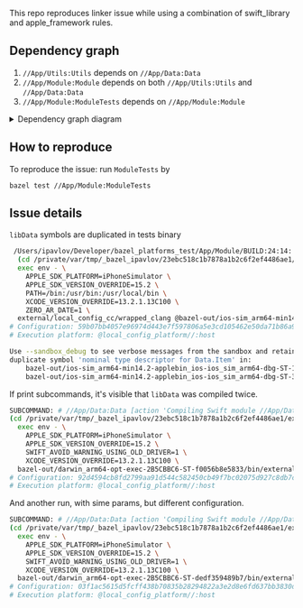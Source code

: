 This repo reproduces linker issue while using a combination of swift_library and apple_framework rules.

## Dependency graph
1. `//App/Utils:Utils` depends on `//App/Data:Data`
2. `//App/Module:Module` depends on both `//App/Utils:Utils` and `//App/Data:Data`
3. `//App/Module:ModuleTests` depends on `//App/Module:Module`

<details>
  <summary>Dependency graph diagram</summary>
  
![dependency_graph drawio](https://user-images.githubusercontent.com/6316558/194778343-618ad4e6-4af5-4d69-ba3e-30741e7bbd97.png)
</details>

## How to reproduce

To reproduce the issue: run `ModuleTests` by 
```
bazel test //App/Module:ModuleTests
```

## Issue details
`libData` symbols are duplicated in tests binary

``` bash 
 /Users/ipavlov/Developer/bazel_platforms_test/App/Module/BUILD:24:14: Linking App/Module/ModuleTests.__internal__.__test_bundle_bin failed: (Aborted): wrapped_clang failed: error executing command 
  (cd /private/var/tmp/_bazel_ipavlov/23ebc518c1b7878a1b2c6f2ef4486ae1/sandbox/darwin-sandbox/332/execroot/__main__ && \
  exec env - \
    APPLE_SDK_PLATFORM=iPhoneSimulator \
    APPLE_SDK_VERSION_OVERRIDE=15.2 \
    PATH=/bin:/usr/bin:/usr/local/bin \
    XCODE_VERSION_OVERRIDE=13.2.1.13C100 \
    ZERO_AR_DATE=1 \
  external/local_config_cc/wrapped_clang @bazel-out/ios-sim_arm64-min14.2-applebin_ios-ios_sim_arm64-dbg-ST-19517cdb79de/bin/App/Module/ModuleTests.__internal__.__test_bundle_bin-2.params)
# Configuration: 59b07bb4057e96974d443e7f597806a5e3cd105462e50da71b86a983ab7c4496
# Execution platform: @local_config_platform//:host

Use --sandbox_debug to see verbose messages from the sandbox and retain the sandbox build root for debugging
duplicate symbol 'nominal type descriptor for Data.Item' in:
    bazel-out/ios-sim_arm64-min14.2-applebin_ios-ios_sim_arm64-dbg-ST-19517cdb79de/bin/App/Data/libData.a(Contract.swift.o)
    bazel-out/ios-sim_arm64-min14.2-applebin_ios-ios_sim_arm64-dbg-ST-37412340fa95/bin/App/Data/libData.a(Contract.swift.o)
```

If print subcommands, it's visible that `libData` was compiled twice.


``` bash
SUBCOMMAND: # //App/Data:Data [action 'Compiling Swift module //App/Data:Data', configuration: 92d4594cb8fd2799aa91d544c582450cb49f7bc02075d927c8db7c90cf3652a7, execution platform: @local_config_platform//:host]
(cd /private/var/tmp/_bazel_ipavlov/23ebc518c1b7878a1b2c6f2ef4486ae1/execroot/__main__ && \
  exec env - \
    APPLE_SDK_PLATFORM=iPhoneSimulator \
    APPLE_SDK_VERSION_OVERRIDE=15.2 \
    SWIFT_AVOID_WARNING_USING_OLD_DRIVER=1 \
    XCODE_VERSION_OVERRIDE=13.2.1.13C100 \
  bazel-out/darwin_arm64-opt-exec-2B5CBBC6-ST-f0056b8e5833/bin/external/build_bazel_rules_swift/tools/worker/worker swiftc @bazel-out/ios-sim_arm64-min14.2-applebin_ios-ios_sim_arm64-dbg-ST-37412340fa95/bin/App/Data/Data.swiftmodule-0.params)
# Configuration: 92d4594cb8fd2799aa91d544c582450cb49f7bc02075d927c8db7c90cf3652a7
# Execution platform: @local_config_platform//:host
```

And another run, with sime params, but different configuration.

``` bash
SUBCOMMAND: # //App/Data:Data [action 'Compiling Swift module //App/Data:Data', configuration: 03f1ac5615d5fcff438b70835b28294822a3e2d8e6fd637bb3830da04dd4addb, execution platform: @local_config_platform//:host]
(cd /private/var/tmp/_bazel_ipavlov/23ebc518c1b7878a1b2c6f2ef4486ae1/execroot/__main__ && \
  exec env - \
    APPLE_SDK_PLATFORM=iPhoneSimulator \
    APPLE_SDK_VERSION_OVERRIDE=15.2 \
    SWIFT_AVOID_WARNING_USING_OLD_DRIVER=1 \
    XCODE_VERSION_OVERRIDE=13.2.1.13C100 \
  bazel-out/darwin_arm64-opt-exec-2B5CBBC6-ST-dedf359489b7/bin/external/build_bazel_rules_swift/tools/worker/worker swiftc @bazel-out/ios-sim_arm64-min14.2-applebin_ios-ios_sim_arm64-dbg-ST-19517cdb79de/bin/App/Data/Data.swiftmodule-0.params)
# Configuration: 03f1ac5615d5fcff438b70835b28294822a3e2d8e6fd637bb3830da04dd4addb
# Execution platform: @local_config_platform//:host
```
